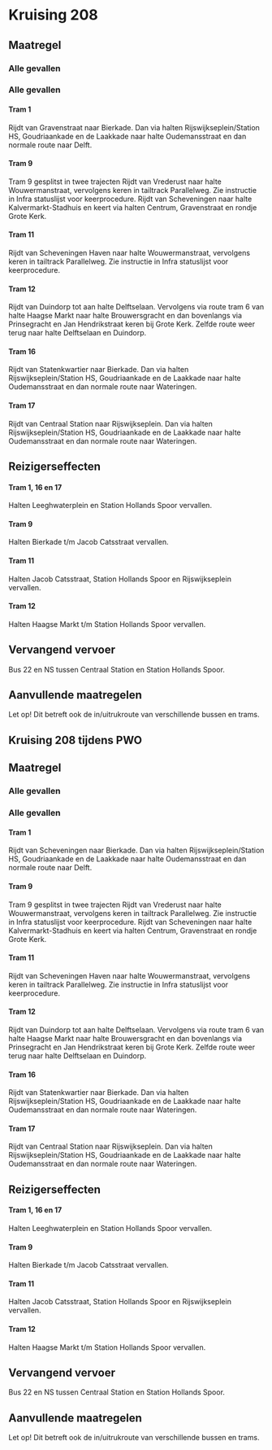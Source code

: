 # Kruising 208
## Maatregel
### Alle gevallen

### Alle gevallen

#### Tram 1
Rijdt van Gravenstraat naar Bierkade. Dan via halten Rijswijkseplein/Station HS, Goudriaankade en de Laakkade naar halte Oudemansstraat en dan normale route naar Delft.

#### Tram 9
Tram 9 gesplitst in twee trajecten
Rijdt van Vrederust naar halte Wouwermanstraat, vervolgens keren in tailtrack Parallelweg. Zie instructie in Infra statuslijst voor keerprocedure.
Rijdt van Scheveningen naar halte Kalvermarkt-Stadhuis en keert via halten Centrum, Gravenstraat en rondje Grote Kerk. 

#### Tram 11 
Rijdt van Scheveningen Haven naar halte Wouwermanstraat, vervolgens keren in tailtrack Parallelweg. Zie instructie in Infra statuslijst voor keerprocedure.

#### Tram 12 
Rijdt van Duindorp tot aan halte Delftselaan. Vervolgens via route tram 6 van halte Haagse Markt naar halte Brouwersgracht en dan bovenlangs via Prinsegracht en Jan Hendrikstraat keren bij Grote Kerk. Zelfde route weer terug naar halte Delftselaan en Duindorp.

#### Tram 16 
Rijdt van Statenkwartier naar Bierkade. Dan via halten Rijswijkseplein/Station HS, Goudriaankade en de Laakkade naar halte Oudemansstraat en dan normale route naar Wateringen. 

#### Tram 17 
Rijdt van Centraal Station naar Rijswijkseplein. Dan via halten Rijswijkseplein/Station HS, Goudriaankade en de Laakkade naar halte Oudemansstraat en dan normale route naar Wateringen. 

## Reizigerseffecten

#### Tram 1, 16 en 17
Halten Leeghwaterplein en Station Hollands Spoor vervallen.

#### Tram 9
Halten Bierkade t/m Jacob Catsstraat vervallen.

#### Tram 11 
Halten Jacob Catsstraat, Station Hollands Spoor en Rijswijkseplein vervallen.

#### Tram 12 
Halten Haagse Markt t/m Station Hollands Spoor vervallen.

## Vervangend vervoer
Bus 22 en NS tussen Centraal Station en Station Hollands Spoor.

## Aanvullende maatregelen
Let op! Dit betreft ook de in/uitrukroute van verschillende bussen en trams. 

## Kruising 208 tijdens PWO
## Maatregel
### Alle gevallen

### Alle gevallen

#### Tram 1
Rijdt van Scheveningen naar Bierkade. Dan via halten Rijswijkseplein/Station HS, Goudriaankade en de Laakkade naar halte Oudemansstraat en dan normale route naar Delft.

#### Tram 9
Tram 9 gesplitst in twee trajecten
Rijdt van Vrederust naar halte Wouwermanstraat, vervolgens keren in tailtrack Parallelweg. Zie instructie in Infra statuslijst voor keerprocedure.
Rijdt van Scheveningen naar halte Kalvermarkt-Stadhuis en keert via halten Centrum, Gravenstraat en rondje Grote Kerk. 

#### Tram 11 
Rijdt van Scheveningen Haven naar halte Wouwermanstraat, vervolgens keren in tailtrack Parallelweg. Zie instructie in Infra statuslijst voor keerprocedure.

#### Tram 12 
Rijdt van Duindorp tot aan halte Delftselaan. Vervolgens via route tram 6 van halte Haagse Markt naar halte Brouwersgracht en dan bovenlangs via Prinsegracht en Jan Hendrikstraat keren bij Grote Kerk. Zelfde route weer terug naar halte Delftselaan en Duindorp.

#### Tram 16 
Rijdt van Statenkwartier naar Bierkade. Dan via halten Rijswijkseplein/Station HS, Goudriaankade en de Laakkade naar halte Oudemansstraat en dan normale route naar Wateringen. 

#### Tram 17 
Rijdt van Centraal Station naar Rijswijkseplein. Dan via halten Rijswijkseplein/Station HS, Goudriaankade en de Laakkade naar halte Oudemansstraat en dan normale route naar Wateringen. 

## Reizigerseffecten

#### Tram 1, 16 en 17
Halten Leeghwaterplein en Station Hollands Spoor vervallen.

#### Tram 9
Halten Bierkade t/m Jacob Catsstraat vervallen.

#### Tram 11 
Halten Jacob Catsstraat, Station Hollands Spoor en Rijswijkseplein vervallen.

#### Tram 12 
Halten Haagse Markt t/m Station Hollands Spoor vervallen.

## Vervangend vervoer
Bus 22 en NS tussen Centraal Station en Station Hollands Spoor.

## Aanvullende maatregelen
Let op! Dit betreft ook de in/uitrukroute van verschillende bussen en trams. 
